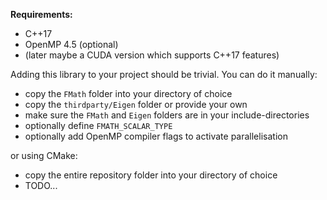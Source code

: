 **Requirements:**
- C++17
- OpenMP 4.5 (optional)
- (later maybe a CUDA version which supports C++17 features)

Adding this library to your project should be trivial.
You can do it manually:

- copy the `FMath` folder into your directory of choice
- copy the `thirdparty/Eigen` folder or provide your own
- make sure the `FMath` and `Eigen` folders are in your include-directories
- optionally define `FMATH_SCALAR_TYPE`
- optionally add OpenMP compiler flags to activate parallelisation

or using CMake:

- copy the entire repository folder into your directory of choice
- TODO...